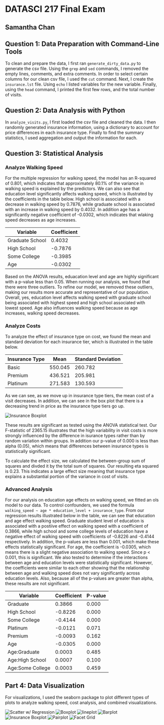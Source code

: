 # DATASCI 217 Final Exam
## Samantha Chan

## Question 1: Data Preparation with Command-Line Tools
To clean and prepare the data, I first ran `generate_dirty_data.py` to generate the csv file. 
Using the `grep` and `sed` commands, I removed the empty lines, comments, and extra comments. 
In order to select certain columns for our clean csv file, I used the `cut` command. Next, I 
create the `insurance.lst` file. Using `echo` I listed variables for the new variable. Finally, 
using the `head` command, I printed the first few rows, and the total number of visits.

## Question 2: Data Analysis with Python
In `analyze_visits.py`, I first loaded the csv file and cleaned the data. I then randomly
generated insurance information, using a dictionary to account for price differences in each
insurance type. Finally to find the summary statistics, I used aggregation and output the
information for each.

## Question 3: Statistical Analysis
### Analyze Walking Speed
For the multiple regression for walking speed, the model has an R-squared of 0.801, which indicates that approximately 80.1% of the variance in walking speed is explained by the predictors. We can also see that education level significantly affects walking speed, which is illustrated by the coefficients in the table below. High school is associated with a decrease in walking speed by 0.7876, while graduate school is associated with an increase in walking speed by 0.4032. In addition age has a significantly negative coefficient of -0.0302, which indicates that wlaking speed decreases as age increases. 

| Variable           | Coefficient  |
| ------------------ | ------------ |
| Graduate School    | 0.4032       |
| High School        | -0.7876      |
| Some College       | -0.3985      |
| Age                | -0.0302      |

Based on the ANOVA results, eduacation level and age are highly significant with a p-value less than 0.05. When running our analysis, we found that there were three outliers. To refine our model, we removed these outliers, making our results more accurate and representative of our population. Overall, yes, education level affects walking speed with graduate school being associated with highest speed and high school associated with lowest speed. Age also influences walking speed because as age increases, walking speed decreases. 

### Analyze Costs
To analyze the effect of insurance type on cost, we found the mean and standard deviation for each insurance tier, which is illustrated in the table below. 

| Insurance Type | Mean         | Standard Deviation |
| -------------- | ------------ | -------------------|
| Basic          | 550.045      | 260.782            |
| Premium        | 436.521      | 205.981            |
| Platinum       | 271.583      | 130.593            |

As we can see, as we move up in insurance type tiers, the mean cost of a visit decreases. In addition, we can see in the box plot that there is a decreasing trend in price as the insurance type tiers go up. 

![Insurance Boxplot](insurance_boxplot.png)

These results are significant as tested using the ANOVA statistical test. Our F-statistic of 2365.15 illustrates that the high variability in visit costs is more strongly influenced by the difference in isurance types rather than by random variation within groups. In addition our p-value of 0.000 is less than alpha (0.05), which means that differences between insurance types is statistically significant.

To calculate the effect size, we calculated the between-group sum of squares and divded it by the total sum of squares. Our resulting eta squared is 0.23. This indicates a large effect size meaning that insurance type explains a substantial portion of the variance in cost of visits. 

### Advanced Analysis
For our analysis on education age effects on walking speed, we fitted an ols model to our data. To control confounders, we used the formula `walking_speed ~ age * education_level + insurance_type`. From our regression results illustrated below in the table, we can see that education and age effect walking speed. Graduate student level of education is associated with a postiive effect on walking speed with a coefficient of 0.3866, while high school and some college levels of education have a negative effect of walking speed with coefficients of -0.8226 and -0.4144 respectively. In addition, the p-values are less than 0.001, which make these effects statistically significant. For age, the coefficient is -0.0305, which means there is a slight negative association to walking speed. Since p < 0.001, this is significant. 
We also tested to determine if the interactions between age and education levels were statistically significant. However, the coefficients were similar to each other showing that the relationship between age and walking speed does not vary significantly across education levels. Also, because all of the p-values are greater than alpha, these results are not significant. 

| Variable               | Coefficient | P-value |
| ---------------------- | ----------- | ------- |
| Graduate               |  0.3866     | 0.000   |
| High School            | -0.8226     | 0.000   |
| Some College           | -0.4144     | 0.000   |
| Platinum               | -0.0121     | 0.071   |
| Premium                | -0.0093     | 0.162   |
| Age                    | -0.0305     | 0.000   |
| Age:Graduate           | 0.0003      | 0.485   |
| Age:High School        | 0.0007      | 0.100   |
| Age:Some College       | 0.0003      | 0.459   |

## Part 4: Data Visualization
For visualizations, I used the seaborn package to plot different types of plots to analyze walking speed, cost analysis, and combined visualizations. 

![Scatter w/ Regression](scatter_with_regression.png)
![Boxplot](boxplot.png)
![lineplot](lineplot.png)
![Barplot](barplot.png)
![Insurance Boxplot](boxplot_insurance.png)
![Pairplot](pairplot.png)
![Facet Grid](facetGrid.png)
